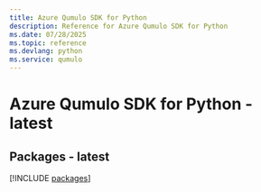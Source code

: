 ```yaml
---
title: Azure Qumulo SDK for Python
description: Reference for Azure Qumulo SDK for Python
ms.date: 07/28/2025
ms.topic: reference
ms.devlang: python
ms.service: qumulo
---
```

# Azure Qumulo SDK for Python - latest
## Packages - latest
[!INCLUDE [packages](qumulo-index.md)]